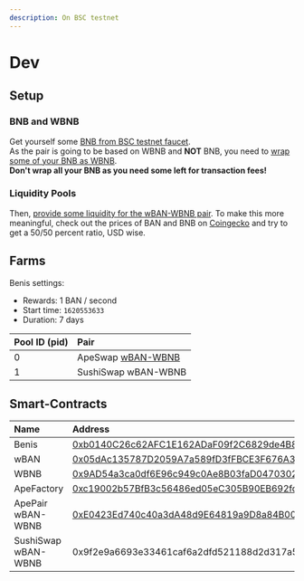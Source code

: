 ```yaml
---
description: On BSC testnet
---
```


# Dev

## Setup

### BNB and WBNB

Get yourself some [BNB from BSC testnet faucet](https://testnet.binance.org/faucet-smarthttps://testnet.binance.org/faucet-smart).  
As the pair is going to be based on WBNB and **NOT** BNB, you need to [wrap some of your BNB as WBNB](https://app.sushi.com/swap?inputCurrency=bnb&outputCurrency=0xae13d989daC2f0dEbFf460aC112a837C89BAa7cd).  
**Don't wrap all your BNB as you need some left for transaction fees!**

### **Liquidity Pools**

Then, [provide some liquidity for the wBAN-WBNB pair](https://app.sushi.com/add/0x05dAc135787D2059A7a589fD3fFBCE3F676A3B8e/0xae13d989daC2f0dEbFf460aC112a837C89BAa7cd). To make this more meaningful, check out the prices of BAN and BNB on [Coingecko](https://www.coingecko.com) and try to get a 50/50 percent ratio, USD wise.

## Farms

Benis settings:

* Rewards: 1 BAN / second
* Start time: `1620553633`
* Duration: 7 days

| Pool ID \(pid\) | Pair |
| :--- | :--- |
| 0 | ApeSwap [wBAN-WBNB](https://testnet.bscscan.com/tx/0x3d33ba8873371d9b4436ffd515b0010a5d0562c9e9bb6993fe05f46be5e7a3b5) |
| 1 | SushiSwap wBAN-WBNB |

## Smart-Contracts

| Name | Address |
| :--- | :--- |
| Benis | [0xb0140C26c62AFC1E162ADaF09f2C6829de4B8fa1](https://testnet.bscscan.com/address/0xb0140C26c62AFC1E162ADaF09f2C6829de4B8fa1#code) |
| wBAN | [0x05dAc135787D2059A7a589fD3fFBCE3F676A3B8e](https://testnet.bscscan.com/address/0x05dAc135787D2059A7a589fD3fFBCE3F676A3B8e#code) |
| WBNB | [0x9AD54a3ca0df6E96c949c0Ae8B03faD04703024e](https://testnet.bscscan.com/address/0x9AD54a3ca0df6E96c949c0Ae8B03faD04703024e#code) |
| ApeFactory | [0xc19002b57BfB3c56486ed05eC305B90EB692fde2](https://testnet.bscscan.com/address/0xc19002b57BfB3c56486ed05eC305B90EB692fde2#code) |
| ApePair wBAN-WBNB | [0xE0423Ed740c40a3dA48d9E64819a9D8a84B00880](https://testnet.bscscan.com/address/0xe0423ed740c40a3da48d9e64819a9d8a84b00880#code) |
| SushiSwap wBAN-WBNB | 0x9f2e9a6693e33461caf6a2dfd521188d2d317a59 |



